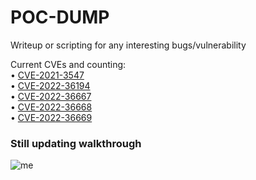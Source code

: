 # POC-DUMP
Writeup or scripting for any interesting bugs/vulnerability

Current CVEs and counting:
<br>• <a href="https://github.com/saitamang/POC-DUMP/tree/main/SAS/Environment%20Manager">CVE-2021-3547</a>
<br>• <a href="https://github.com/saitamang/POC-DUMP/tree/main/Centreon">CVE-2022-36194</a>
<br>• <a href="https://github.com/saitamang/POC-DUMP/tree/main/Garage%20Management%20System">CVE-2022-36667</a>
<br>• <a href="https://github.com/saitamang/POC-DUMP/tree/main/Garage%20Management%20System">CVE-2022-36668</a>
<br>• <a href="https://github.com/saitamang/POC-DUMP/tree/main/Hospital%20Information%20System">CVE-2022-36669</a>

### Still updating walkthrough

<img src="https://www.hackthebox.eu/storage/avatars/712990507bcd9118705f55ffbf24554a.png" title="me">
